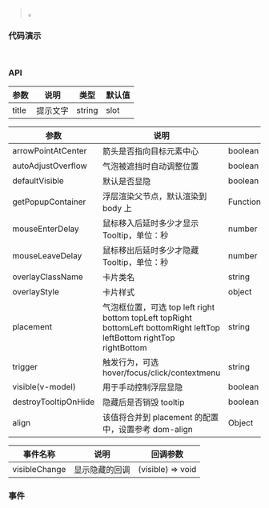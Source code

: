 #   

>  。


###  代码演示

```
 
```

### API
参数|说明|类型|默认值
--|--|--|--
title|提示文字|string|slot|无

参数|说明|类型|默认值
--|--|--|--
arrowPointAtCenter|箭头是否指向目标元素中心|boolean|false
autoAdjustOverflow|气泡被遮挡时自动调整位置|boolean|true
defaultVisible|默认是否显隐|boolean|false
getPopupContainer|浮层渲染父节点，默认渲染到 body 上|Function(triggerNode)|() => document.body
mouseEnterDelay|鼠标移入后延时多少才显示 Tooltip，单位：秒|number|0
mouseLeaveDelay|鼠标移出后延时多少才隐藏 Tooltip，单位：秒|number|0.1
overlayClassName|卡片类名|string|无
overlayStyle|卡片样式|object|无
placement|气泡框位置，可选 top left right bottom topLeft topRight bottomLeft bottomRight leftTop leftBottom rightTop rightBottom|string|top
trigger|触发行为，可选 hover/focus/click/contextmenu|string|hover
visible(v-model)|用于手动控制浮层显隐|boolean|false
destroyTooltipOnHide|隐藏后是否销毁 tooltip|boolean|false
align|该值将合并到 placement 的配置中，设置参考 dom-align|Object|无


事件名称|说明|回调参数
--|--|--
visibleChange|显示隐藏的回调|(visible) => void



 


### 事件

 

